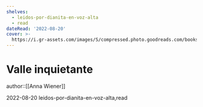 ```yaml
---
shelves:
  - leidos-por-dianita-en-voz-alta
  - read
dateRead: '2022-08-20'
cover: >-
  https://i.gr-assets.com/images/S/compressed.photo.goodreads.com/books/1616597836l/57515368._SY475_.jpg
---
```

# Valle inquietante

author::[[Anna Wiener]]

2022-08-20
leidos-por-dianita-en-voz-alta,read